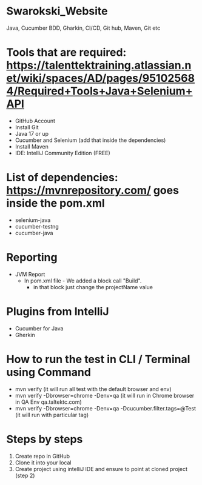 # Swarokski_Website
Java, Cucumber BDD,  Gharkin, CI/CD, Git hub, Maven, Git etc

# Tools that are required: https://talenttektraining.atlassian.net/wiki/spaces/AD/pages/951025684/Required+Tools+Java+Selenium+API
- GitHub Account
- Install Git
- Java 17 or up
- Cucumber and Selenium (add that inside the dependencies)
- Install Maven
- IDE: IntelliJ Community Edition (FREE)

# List of dependencies: https://mvnrepository.com/ goes inside the pom.xml
- selenium-java
- cucumber-testng
- cucumber-java

# Reporting
- JVM Report
    - In pom.xml file - We added a block call "Build".
        - in that block just change the projectName value

# Plugins from IntelliJ
- Cucumber for Java
- Gherkin

# How to run the test in CLI / Terminal using Command
- mvn verify (it will run all test with the default browser and env)
- mvn verify -Dbrowser=chrome -Denv=qa (it will run in Chrome browser in QA Env qa.taltektc.com)
- mvn verify -Dbrowser=chrome -Denv=qa -Dcucumber.filter.tags=@Test (it will run with particular tag)


# Steps by steps
1. Create repo in GitHub
2. Clone it into your local
3. Create project using intelliJ IDE and ensure to point at cloned project (step 2)